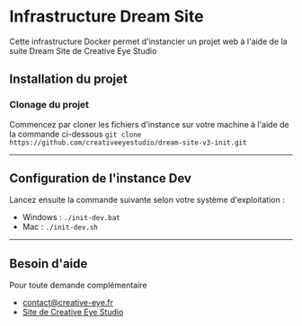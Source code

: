 # Infrastructure Dream Site

Cette infrastructure Docker permet d'instancier un projet web à l'aide de la suite Dream Site de Creative Eye Studio

## Installation du projet

### Clonage du projet

Commencez par cloner les fichiers d'instance sur votre machine à l'aide de la commande ci-dessous
```git clone https://github.com/creativeeyestudio/dream-site-v3-init.git```

---

## Configuration de l'instance Dev
Lancez ensuite la commande suivante selon votre système d'exploitation :
* Windows : `./init-dev.bat`
* Mac : `./init-dev.sh`

---

## Besoin d'aide

Pour toute demande complémentaire
* contact@creative-eye.fr
* [Site de Creative Eye Studio](https://creative-eye.fr/fr)
